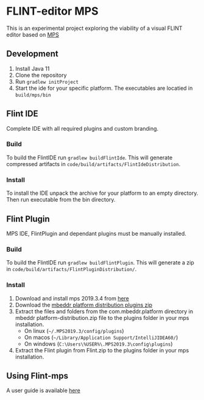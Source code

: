 # FLINT-editor MPS

This is an experimental project exploring the viability of a visual FLINT editor based on [MPS](https://www.jetbrains.com/mps/)
## Development
1. Install Java 11
2. Clone the repository
3. Run `gradlew initProject`
4. Start the ide for your specific platform. The executables are locatied in `build/mps/bin`

## Flint IDE
Complete IDE with all required plugins and custom branding.
 
### Build
To build the FlintIDE run `gradlew buildFlintIde`. This will generate compressed artifacts in `code/build/artifacts/FlintIdeDistribution`.

### Install
To install the IDE unpack the archive for your platform to an empty directory.
Then run executable from the bin directory.

## Flint Plugin
MPS IDE, FlintPlugin and dependant plugins must be manually installed. 
### Build
To build the FlintIDE run `gradlew buildFlintPlugin`. This will generate a zip in `code/build/artifacts/FlintPluginDistribution/`.

### Install
1. Download and install mps 2019.3.4 from [here](https://www.jetbrains.com/mps/download/previous.html)
2. Download the [mbeddr platform distribution plugins zip](https://projects.itemis.de/nexus/content/repositories/mbeddr/com/mbeddr/platform/2019.3.22227.6f9f955/platform-2019.3.22227.6f9f955.zip)	
3. Extract the files and folders from the com.mbeddr.platform directory in mbeddr platform-distribution.zip file to the plugins folder in your mps installation.
   - On linux  (`~/.MPS2019.3/config/plugins`)
   - On macos  (`~/Library/Application Support/IntelliJIDEA60/`)
   - On windows  (`C:\Users\%USER%\.MPS2019.3\config\plugins`)
4. Extract the Flint plugin from Flint.zip to the plugins folder in your mps installation.

## Using Flint-mps
A user guide is available [here](docs/USER_GUIDE.md)
